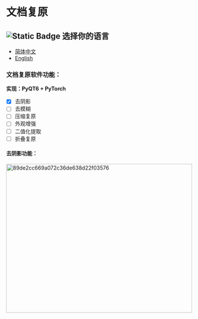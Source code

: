 # 文档复原

## ![Static Badge](https://img.shields.io/badge/Language-语言-8A2BE2) 选择你的语言

- [简体中文](readme/readme_CN.md)
- [English](readme/readme_EN.md)

### 文档复原软件功能：
**实现：PyQT6 + PyTorch**

- [x] 去阴影
- [ ] 去模糊
- [ ] 压缩复原
- [ ] 外观增强
- [ ] 二值化提取
- [ ] 折叠复原

#### 去阴影功能：
<img src="https://github.com/user-attachments/assets/4950bd15-5fac-48b2-a70b-1dbf2425ee28" alt="89de2cc669a072c36de638d22f03576" width=500 height=400/>

